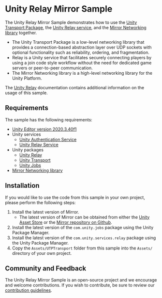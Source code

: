 # Unity Relay Mirror Sample
The Unity Relay Mirror Sample demonstrates how to use the [Unity Transport Package](https://docs.unity3d.com/Packages/com.unity.transport@latest), the [Unity Relay service](https://docs.unity.com/relay), and the [Mirror Networking library](https://mirror-networking.com/) together. 

* The Unity Transport Package is a low-level networking library that provides a connection-based abstraction layer over UDP sockets with optional functionality such as reliability, ordering, and fragmentation.
* Relay is a Unity service that facilitates securely connecting players by using a join code style workflow without the need for dedicated game servers or peer-to-peer communication.
* The Mirror Networking library is a high-level networking library for the Unity Platform.

The [Unity Relay](https://docs.unity.com/relay) documentation contains additional information on the usage of this sample.
## Requirements
The sample has the following requirements:
* [Unity Editor version 2020.3.40f1](https://unity3d.com/unity/whats-new/2020.3.40)
* Unity services
	* [Unity Authentication Service](https://docs.unity.com/authentication)
	* [Unity Relay Service](https://docs.unity.com/relay)
* Unity packages
	* [Unity Relay](https://docs.unity3d.com/Packages/com.unity.services.relay@latest) 
	* [Unity Transport](https://docs.unity3d.com/Packages/com.unity.transport@latest) 
    * [Unity Jobs](https://docs.unity3d.com/Packages/com.unity.jobs@latest)
* [Mirror Networking library](https://mirror-networking.com/)
## Installation
If you would like to use the code from this sample in your own project, please perform the following steps:
1. Install the latest version of Mirror.
    * The latest version of Mirror can be obtained from either the [Unity Asset Store](https://assetstore.unity.com/packages/tools/network/mirror-129321) or the [Mirror repository on Github](https://github.com/vis2k/mirror).
2. Install the latest version of the `com.unity.jobs` package using the Unity Package Manager.
3. Install the latest version of the `com.unity.services.relay` package using the Unity Package Manager.
4. Copy the `Assets/UTPTransport` folder from this sample into the `Assets/` directory of your own project.

## Community and Feedback
The Unity Relay Mirror Sample is an open-source project and we encourage and welcome
contributions. If you wish to contribute, be sure to review our
[contribution guidelines](CONTRIBUTING.md).